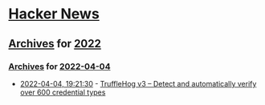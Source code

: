 # [Hacker News](../../../README.md)

## [Archives](../../index.md) for [2022](../index.md)

### [Archives](../../index.md) for [2022-04-04](index.md)

* [2022-04-04, 19:21:30](https://news.ycombinator.com/item?id=30910893) - [TruffleHog v3 – Detect and automatically verify over 600 credential types](https://github.com/trufflesecurity/trufflehog)
